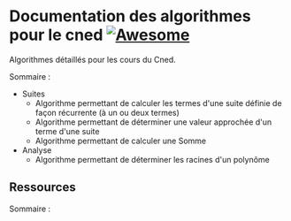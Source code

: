 # Documentation des algorithmes pour le cned [![Awesome](https://cdn.rawgit.com/sindresorhus/awesome/d7305f38d29fed78fa85652e3a63e154dd8e8829/media/badge.svg)](https://github.com/sindresorhus/awesome)
Algorithmes détaillés pour les cours du Cned.

Sommaire : 
* Suites
  * Algorithme permettant de calculer les termes d'une suite définie de façon récurrente (à un ou deux termes)
  * Algorithme permettant de déterminer une valeur approchée d'un terme d'une suite 
  * Algorithme permettant de calculer une Somme
* Analyse
  * Algorithme permettant de déterminer les racines d'un polynôme

## Ressources

Sommaire :

